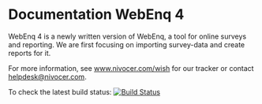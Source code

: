 Documentation WebEnq 4
======================


WebEnq 4 is a newly written version of WebEnq, a tool for online surveys and reporting. We are first focusing on importing survey-data and create reports for it.

For more information, see www.nivocer.com/wish for our tracker or contact helpdesk@nivocer.com.

To check the latest build status:
[![Build Status](https://secure.travis-ci.org/Nivocer/webenq.png)](http://travis-ci.org/Nivocer/webenq)
